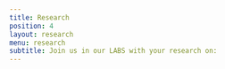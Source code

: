 ```yaml
---
title: Research
position: 4
layout: research
menu: research
subtitle: Join us in our LABS with your research on:
---
```


